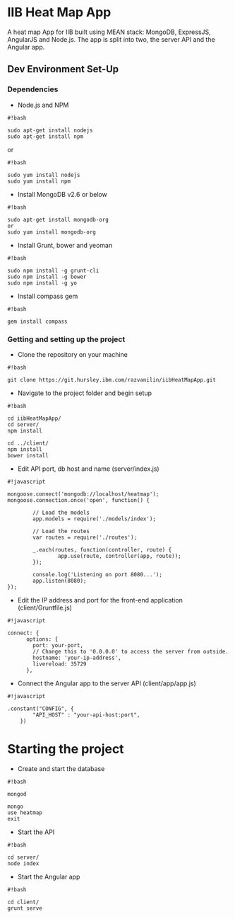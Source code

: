 # IIB Heat Map App #

A heat map App for IIB built using MEAN stack: MongoDB, ExpressJS, AngularJS and Node.js. The app is split into two, the server API and the Angular app.

## Dev Environment Set-Up ##

### Dependencies ###
* Node.js and NPM

```
#!bash

sudo apt-get install nodejs
sudo apt-get install npm
```
or

```
#!bash

sudo yum install nodejs
sudo yum install npm
```
* Install MongoDB v2.6 or below

```
#!bash

sudo apt-get install mongodb-org
or
sudo yum install mongodb-org
```
* Install Grunt, bower and yeoman

```
#!bash

sudo npm install -g grunt-cli
sudo npm install -g bower
sudo npm install -g yo
```
* Install compass gem
```
#!bash

gem install compass
```

### Getting and setting up the project

* Clone the repository on your machine
```
#!bash

git clone https://git.hursley.ibm.com/razvanilin/iibHeatMapApp.git
```
* Navigate to the project folder and begin setup

```
#!bash

cd iibHeatMapApp/
cd server/
npm install

cd ../client/
npm install
bower install
```
* Edit API port, db host and name (server/index.js)

```
#!javascript

mongoose.connect('mongodb://localhost/heatmap');
mongoose.connection.once('open', function() {

        // Load the models
        app.models = require('./models/index');

        // Load the routes
        var routes = require('./routes');

        _.each(routes, function(controller, route) {
                app.use(route, controller(app, route));
        });

        console.log('Listening on port 8080...');
        app.listen(8080);
});
```
* Edit the IP address and port for the front-end application (client/Gruntfile.js)

```
#!javascript

connect: {
      options: {
        port: your-port,
        // Change this to '0.0.0.0' to access the server from outside.
        hostname: 'your-ip-address',
        livereload: 35729
      },
```
* Connect the Angular app to the server API (client/app/app.js)

```
#!javascript

.constant("CONFIG", {
        "API_HOST" : "your-api-host:port",
    })
```

# Starting the project #
* Create and start the database

```
#!bash

mongod

mongo
use heatmap
exit
```

* Start the API

```
#!bash

cd server/
node index
```
* Start the Angular app

```
#!bash

cd client/
grunt serve
```
